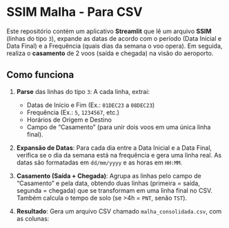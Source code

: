 # SSIM Malha - Para CSV

Este repositório contém um aplicativo **Streamlit** que lê um arquivo **SSIM** (linhas do tipo `3`), expande as datas de acordo com o período (Data Inicial e Data Final) e a Frequência (quais dias da semana o voo opera). Em seguida, realiza o **casamento** de 2 voos (saída e chegada) na visão do aeroporto.

## Como funciona

1. **Parse** das linhas do tipo `3`: A cada linha, extrai:
   - Datas de Início e Fim (Ex.: `01DEC23` a `08DEC23`)
   - Frequência (Ex.: `5`, `1234567`, etc.)
   - Horários de Origem e Destino
   - Campo de “Casamento” (para unir dois voos em uma única linha final).

2. **Expansão de Datas**: Para cada dia entre a Data Inicial e a Data Final, verifica se o dia da semana está na frequência e gera uma linha real. As datas são formatadas em `dd/mm/yyyy` e as horas em `HH:MM`.

3. **Casamento (Saída + Chegada)**: Agrupa as linhas pelo campo de “Casamento” e pela data, obtendo duas linhas (primeira = saída, segunda = chegada) que se transformam em uma linha final no CSV. Também calcula o tempo de solo (se >4h = `PNT`, senão `TST`).

4. **Resultado**: Gera um arquivo CSV chamado `malha_consolidada.csv`, com as colunas:

